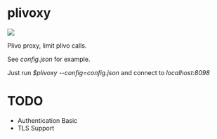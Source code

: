 plivoxy
=======

![](http://img.shields.io/badge/stability-experimental-orange.svg?style=flat)

Plivo proxy, limit plivo calls.

See *config.json* for example.

Just run *$plivoxy --config=config.json* and connect to *localhost:8098*

TODO
====
  * Authentication Basic
  * TLS Support
